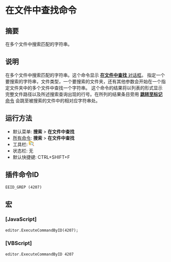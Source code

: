 # 在文件中查找命令

## 摘要

在多个文件中搜索匹配的字符串。

## 说明

在多个文件中搜索匹配的字符串。这个命令显示
[**在文件中查找** 对话框](../../dlg/find_in_files/index)。
指定一个要搜索的字符串，文件类型，一个要搜索的文件夹，还有其他参数会开始在一个指定文件夹中的多个文件中查找一个字符串。
这个命令的结果将以列表的形式显示完整文件路径以及所述搜索查询出现的行号。在所列的结果条目旁用 [**跳转至标记** 命令](../edit/tag_jump) 会跳至被搜索的文件中的相对应字符串处。

## 运行方法

- 默认菜单: **搜索** \> **在文件中查找**
- [所有命令](../tools/all_commands): **搜索**
\> **在文件中查找**
- 工具栏: ![](../../images/grep.png)
- 状态栏: 无
- 默认快捷键: CTRL+SHIFT+F

## 插件命令ID

```
EEID_GREP (4207)
```

## 宏

### \[JavaScript\]

```
editor.ExecuteCommandByID(4207);
```

### \[VBScript\]

```
editor.ExecuteCommandByID 4207
```
